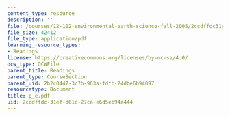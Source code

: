 ```yaml
---
content_type: resource
description: ''
file: /courses/12-102-environmental-earth-science-fall-2005/2ccdffdc31efd61c27cae6d5eb94a444_p_e.pdf
file_size: 42412
file_type: application/pdf
learning_resource_types:
- Readings
license: https://creativecommons.org/licenses/by-nc-sa/4.0/
ocw_type: OCWFile
parent_title: Readings
parent_type: CourseSection
parent_uid: 2b2c0447-3c7b-963a-fdfb-24dbe6b94097
resourcetype: Document
title: p_e.pdf
uid: 2ccdffdc-31ef-d61c-27ca-e6d5eb94a444
---
```


